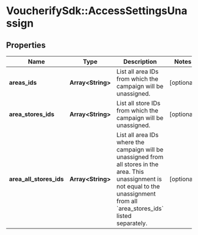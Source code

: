 # VoucherifySdk::AccessSettingsUnassign

## Properties

| Name | Type | Description | Notes |
| ---- | ---- | ----------- | ----- |
| **areas_ids** | **Array&lt;String&gt;** | List all area IDs from which the campaign will be unassigned. | [optional] |
| **area_stores_ids** | **Array&lt;String&gt;** | List all store IDs from which the campaign will be unassigned. | [optional] |
| **area_all_stores_ids** | **Array&lt;String&gt;** | List all area IDs where the campaign will be unassigned from all stores in the area. This unassignment is not equal to the unassignment from all &#x60;area_stores_ids&#x60; listed separately. | [optional] |

